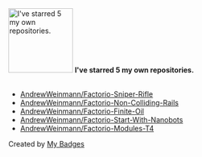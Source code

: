 <img src="https://my-badges.github.io/my-badges/self-star.png" alt="I&apos;ve starred 5 my own repositories." title="I&apos;ve starred 5 my own repositories." width="128">
<strong>I&apos;ve starred 5 my own repositories.</strong>
<br><br>

- <a href="https://github.com/AndrewWeinmann/Factorio-Sniper-Rifle">AndrewWeinmann/Factorio-Sniper-Rifle</a>
- <a href="https://github.com/AndrewWeinmann/Factorio-Non-Colliding-Rails">AndrewWeinmann/Factorio-Non-Colliding-Rails</a>
- <a href="https://github.com/AndrewWeinmann/Factorio-Finite-Oil">AndrewWeinmann/Factorio-Finite-Oil</a>
- <a href="https://github.com/AndrewWeinmann/Factorio-Start-With-Nanobots">AndrewWeinmann/Factorio-Start-With-Nanobots</a>
- <a href="https://github.com/AndrewWeinmann/Factorio-Modules-T4">AndrewWeinmann/Factorio-Modules-T4</a>


Created by <a href="https://github.com/my-badges/my-badges">My Badges</a>